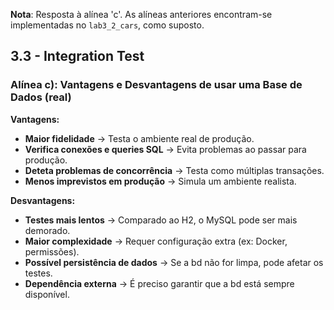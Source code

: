**Nota**: Resposta à alínea 'c'. As alíneas anteriores encontram-se implementadas no ```lab3_2_cars```, como suposto.


## 3.3 - Integration Test

### Alínea c): Vantagens e Desvantagens de usar uma Base de Dados (real)

**Vantagens:**
- **Maior fidelidade** → Testa o ambiente real de produção.
- **Verifica conexões e queries SQL** → Evita problemas ao passar para produção.
- **Deteta problemas de concorrência** → Testa como múltiplas transações.
- **Menos imprevistos em produção** → Simula um ambiente realista.

**Desvantagens:**
- **Testes mais lentos** → Comparado ao H2, o MySQL pode ser mais demorado.
- **Maior complexidade** → Requer configuração extra (ex: Docker, permissões).
- **Possível persistência de dados** → Se a bd não for limpa, pode afetar os testes.
- **Dependência externa** → É preciso garantir que a bd está sempre disponível.
